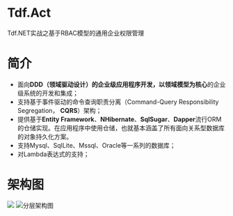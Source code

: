 # Tdf.Act
Tdf.NET实战之基于RBAC模型的通用企业权限管理

# 简介
- 面向**DDD（领域驱动设计）**的企业级应用程序开发，以**领域模型为核心**的企业级系统的开发和集成；
- 支持基于事件驱动的命令查询职责分离（Command-Query Responsibility Segregation， **CQRS**）架构；
- 提供基于**Entity Framework**、**NHibernate**、**SqlSugar**、**Dapper**流行ORM的仓储实现。在应用程序中使用仓储，也就基本涵盖了所有面向关系型数据库的对象持久化方案。
- 支持Mysql、SqlLite、Mssql、Oracle等一系列的数据库；
- 对Lambda表达式的支持；

# 架构图

![](http://images.cnitblog.com/blog/94031/201408/261851438603372.jpg)
![分层架构图](http://upload-images.jianshu.io/upload_images/1845730-62b27224e41a9e9b.png)

